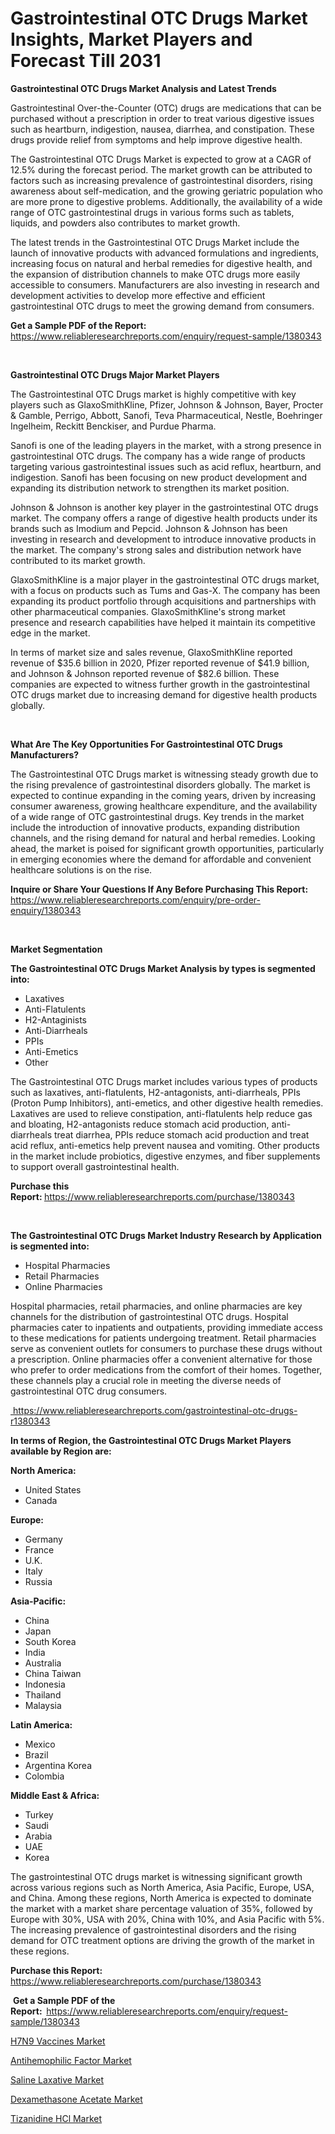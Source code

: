 <p><h1>Gastrointestinal OTC Drugs Market Insights, Market Players and Forecast Till 2031</h1></p><p><strong>Gastrointestinal OTC Drugs Market Analysis and Latest Trends</strong></p>
<p><p>Gastrointestinal Over-the-Counter (OTC) drugs are medications that can be purchased without a prescription in order to treat various digestive issues such as heartburn, indigestion, nausea, diarrhea, and constipation. These drugs provide relief from symptoms and help improve digestive health.</p><p>The Gastrointestinal OTC Drugs Market is expected to grow at a CAGR of 12.5% during the forecast period. The market growth can be attributed to factors such as increasing prevalence of gastrointestinal disorders, rising awareness about self-medication, and the growing geriatric population who are more prone to digestive problems. Additionally, the availability of a wide range of OTC gastrointestinal drugs in various forms such as tablets, liquids, and powders also contributes to market growth.</p><p>The latest trends in the Gastrointestinal OTC Drugs Market include the launch of innovative products with advanced formulations and ingredients, increasing focus on natural and herbal remedies for digestive health, and the expansion of distribution channels to make OTC drugs more easily accessible to consumers. Manufacturers are also investing in research and development activities to develop more effective and efficient gastrointestinal OTC drugs to meet the growing demand from consumers.</p></p>
<p><strong>Get a Sample PDF of the Report:&nbsp;</strong> <a href="https://www.reliableresearchreports.com/enquiry/request-sample/1380343">https://www.reliableresearchreports.com/enquiry/request-sample/1380343</a></p>
<p>&nbsp;</p>
<p><strong>Gastrointestinal OTC Drugs Major Market Players</strong></p>
<p><p>The Gastrointestinal OTC Drugs market is highly competitive with key players such as GlaxoSmithKline, Pfizer, Johnson & Johnson, Bayer, Procter & Gamble, Perrigo, Abbott, Sanofi, Teva Pharmaceutical, Nestle, Boehringer Ingelheim, Reckitt Benckiser, and Purdue Pharma. </p><p>Sanofi is one of the leading players in the market, with a strong presence in gastrointestinal OTC drugs. The company has a wide range of products targeting various gastrointestinal issues such as acid reflux, heartburn, and indigestion. Sanofi has been focusing on new product development and expanding its distribution network to strengthen its market position.</p><p>Johnson & Johnson is another key player in the gastrointestinal OTC drugs market. The company offers a range of digestive health products under its brands such as Imodium and Pepcid. Johnson & Johnson has been investing in research and development to introduce innovative products in the market. The company's strong sales and distribution network have contributed to its market growth.</p><p>GlaxoSmithKline is a major player in the gastrointestinal OTC drugs market, with a focus on products such as Tums and Gas-X. The company has been expanding its product portfolio through acquisitions and partnerships with other pharmaceutical companies. GlaxoSmithKline's strong market presence and research capabilities have helped it maintain its competitive edge in the market.</p><p>In terms of market size and sales revenue, GlaxoSmithKline reported revenue of $35.6 billion in 2020, Pfizer reported revenue of $41.9 billion, and Johnson & Johnson reported revenue of $82.6 billion. These companies are expected to witness further growth in the gastrointestinal OTC drugs market due to increasing demand for digestive health products globally.</p></p>
<p>&nbsp;</p>
<p><strong>What Are The Key Opportunities For Gastrointestinal OTC Drugs Manufacturers?</strong></p>
<p><p>The Gastrointestinal OTC Drugs market is witnessing steady growth due to the rising prevalence of gastrointestinal disorders globally. The market is expected to continue expanding in the coming years, driven by increasing consumer awareness, growing healthcare expenditure, and the availability of a wide range of OTC gastrointestinal drugs. Key trends in the market include the introduction of innovative products, expanding distribution channels, and the rising demand for natural and herbal remedies. Looking ahead, the market is poised for significant growth opportunities, particularly in emerging economies where the demand for affordable and convenient healthcare solutions is on the rise.</p></p>
<p><strong>Inquire or Share Your Questions If Any Before Purchasing This Report:</strong> <a href="https://www.reliableresearchreports.com/enquiry/pre-order-enquiry/1380343">https://www.reliableresearchreports.com/enquiry/pre-order-enquiry/1380343</a></p>
<p>&nbsp;</p>
<p><strong>Market Segmentation</strong></p>
<p><strong>The Gastrointestinal OTC Drugs Market Analysis by types is segmented into:</strong></p>
<p><ul><li>Laxatives</li><li>Anti-Flatulents</li><li>H2-Antaginists</li><li>Anti-Diarrheals</li><li>PPIs</li><li>Anti-Emetics</li><li>Other</li></ul></p>
<p><p>The Gastrointestinal OTC Drugs market includes various types of products such as laxatives, anti-flatulents, H2-antagonists, anti-diarrheals, PPIs (Proton Pump Inhibitors), anti-emetics, and other digestive health remedies. Laxatives are used to relieve constipation, anti-flatulents help reduce gas and bloating, H2-antagonists reduce stomach acid production, anti-diarrheals treat diarrhea, PPIs reduce stomach acid production and treat acid reflux, anti-emetics help prevent nausea and vomiting. Other products in the market include probiotics, digestive enzymes, and fiber supplements to support overall gastrointestinal health.</p></p>
<p><strong>Purchase this Report:&nbsp;</strong><a href="https://www.reliableresearchreports.com/purchase/1380343">https://www.reliableresearchreports.com/purchase/1380343</a></p>
<p>&nbsp;</p>
<p><strong>The Gastrointestinal OTC Drugs Market Industry Research by Application is segmented into:</strong></p>
<p><ul><li>Hospital Pharmacies</li><li>Retail Pharmacies</li><li>Online Pharmacies</li></ul></p>
<p><p>Hospital pharmacies, retail pharmacies, and online pharmacies are key channels for the distribution of gastrointestinal OTC drugs. Hospital pharmacies cater to inpatients and outpatients, providing immediate access to these medications for patients undergoing treatment. Retail pharmacies serve as convenient outlets for consumers to purchase these drugs without a prescription. Online pharmacies offer a convenient alternative for those who prefer to order medications from the comfort of their homes. Together, these channels play a crucial role in meeting the diverse needs of gastrointestinal OTC drug consumers.</p></p>
<p><a href="https://www.reliableresearchreports.com/gastrointestinal-otc-drugs-r1380343">&nbsp;https://www.reliableresearchreports.com/gastrointestinal-otc-drugs-r1380343</a></p>
<p><strong>In terms of Region, the Gastrointestinal OTC Drugs Market Players available by Region are:</strong></p>
<p>
    <p> <strong> North America: </strong>
        <ul>
            <li>United States</li>
            <li>Canada</li>
        </ul>
        </p> 
    <p> <strong> Europe: </strong>
        <ul>
            <li>Germany</li>
            <li>France</li>
            <li>U.K.</li>
            <li>Italy</li>
            <li>Russia</li>
        </ul>
        </p> 
    <p> <strong> Asia-Pacific: </strong>
        <ul>
            <li>China</li>
            <li>Japan</li>
            <li>South Korea</li>
            <li>India</li>
            <li>Australia</li>
            <li>China Taiwan</li>
            <li>Indonesia</li>
            <li>Thailand</li>
            <li>Malaysia</li>
        </ul>
        </p> 
    <p> <strong> Latin America: </strong>
        <ul>
            <li>Mexico</li>
            <li>Brazil</li>
            <li>Argentina Korea</li>
            <li>Colombia</li>
        </ul>
        </p> 
    <p> <strong> Middle East & Africa: </strong>
        <ul>
            <li>Turkey</li>
            <li>Saudi</li>
            <li>Arabia</li>
            <li>UAE</li>
            <li>Korea</li>
        </ul>
    </p>
    </p>
<p><p>The gastrointestinal OTC drugs market is witnessing significant growth across various regions such as North America, Asia Pacific, Europe, USA, and China. Among these regions, North America is expected to dominate the market with a market share percentage valuation of 35%, followed by Europe with 30%, USA with 20%, China with 10%, and Asia Pacific with 5%. The increasing prevalence of gastrointestinal disorders and the rising demand for OTC treatment options are driving the growth of the market in these regions.</p></p>
<p><strong>Purchase this Report: </strong><a href="https://www.reliableresearchreports.com/purchase/1380343">https://www.reliableresearchreports.com/purchase/1380343</a></p>
<p>&nbsp;<strong>Get a Sample PDF of the Report:&nbsp;&nbsp;</strong><a href="https://www.reliableresearchreports.com/enquiry/request-sample/1380343">https://www.reliableresearchreports.com/enquiry/request-sample/1380343</a></p>
<p><strong></strong></p>
<p><p><a href="https://github.com/nicoletavirag/Market-Research-Report-List-5/blob/main/h7n9-vaccines-market.md">H7N9 Vaccines Market</a></p><p><a href="https://github.com/ranaacryptoaddmin/Market-Research-Report-List-1/blob/main/antihemophilic-factor-market.md">Antihemophilic Factor Market</a></p><p><a href="https://github.com/RoccoManning/Market-Research-Report-List-6/blob/main/saline-laxative-market.md">Saline Laxative Market</a></p><p><a href="https://github.com/mauripalmi/Market-Research-Report-List-5/blob/main/dexamethasone-acetate-market.md">Dexamethasone Acetate Market</a></p><p><a href="https://github.com/gulaimolin/Market-Research-Report-List-6/blob/main/tizanidine-hcl-market.md">Tizanidine HCl Market</a></p></p>